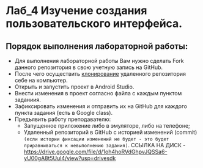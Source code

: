 # Лаб_4 Изучение создания пользовательского интерфейса.

## Порядок выполнения лабораторной работы:
- Для выполнения лабораторной работы Вам нужно сделать Fork данного репозитория в свою учетную запись на GitHub.
- После чего осуществить [клонирование](https://docs.github.com/ru/desktop/contributing-and-collaborating-using-github-desktop/adding-and-cloning-repositories/cloning-and-forking-repositories-from-github-desktop) удаленного репозитория себе на компьютер.
- Открыть и запустить проект в Android Studio.
- Внести изменения в проект согласно файла с каждым пунктом заданиия.
- Зафиксировать изменения и отправить их на GitHub для каждого пункта задания (есть в Google class).
- Предъявить работу преподавателю: 
    - Запущенное приложение либо в эмуляторе, либо на телефоне;
    - Удаленный репозиторий в GitHub с историей изменений (commit) `(если истории фиксации изменений не будет - это будет приравниваться к невыполнению задания)`.
   ССЫЛКА НА ДИСК - https://drive.google.com/file/d/1oh4hoRVdGhpvJQSSa6-yU00gA8t5Uul4/view?usp=drivesdk
